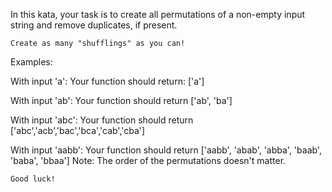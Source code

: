﻿In this kata, your task is to create all permutations of a non-empty input string and remove duplicates, if present.

    Create as many "shufflings" as you can!

Examples:

With input 'a':
Your function should return: ['a']

With input 'ab':
Your function should return ['ab', 'ba']

With input 'abc':
Your function should return ['abc','acb','bac','bca','cab','cba']

With input 'aabb':
Your function should return ['aabb', 'abab', 'abba', 'baab', 'baba', 'bbaa']
Note: The order of the permutations doesn't matter.

    Good luck!